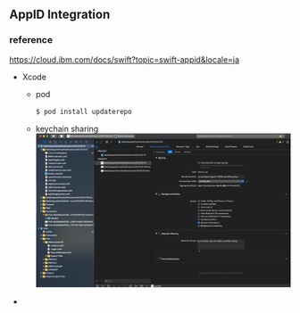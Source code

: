## AppID Integration

### reference

https://cloud.ibm.com/docs/swift?topic=swift-appid&locale=ja


- Xcode
    - pod
    
        ```bash
        $ pod install updaterepo
        ```
    - keychain sharing
        ![01](../img/01.png)

- 